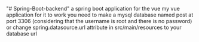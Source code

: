 "# Spring-Boot-backend"
a spring boot application for the vue my vue application
for it to work you need to make a mysql database named post at port 3306 (considering that the username is root and there is no password)
or change spring.datasource.url attribute in src/main/resources to your database url 



